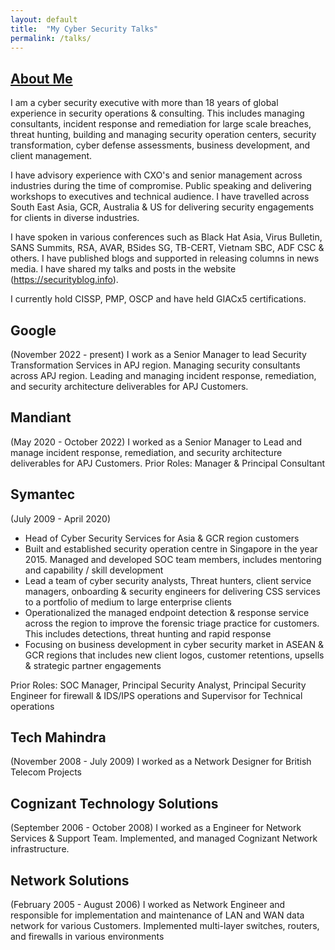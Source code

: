 ```yaml
---
layout: default
title:  "My Cyber Security Talks"
permalink: /talks/
---
```

## **<u>About Me</u>**

I am a cyber security executive with more than 18 years of global experience in security operations & consulting. This includes managing consultants, incident response and remediation for large scale breaches, threat hunting, building and managing security operation centers, security transformation, cyber defense assessments, business development, and client management. 

I have advisory experience with CXO's and senior management across industries during the time of compromise. Public speaking and delivering workshops to executives and technical audience. I have travelled across South East Asia, GCR, Australia & US for delivering security engagements for clients in diverse industries.

I have spoken in various conferences such as Black Hat Asia, Virus Bulletin, SANS Summits, RSA, AVAR, BSides SG, TB-CERT, Vietnam SBC, ADF CSC & others. I have published blogs and supported in releasing columns in news media. I have shared my talks and posts in the website (https://securityblog.info).

I currently hold CISSP, PMP, OSCP and have held GIACx5 certifications.    
    

## **Google** 
(November 2022 - present)
I work as a Senior Manager to lead Security Transformation Services in APJ region. Managing security consultants across APJ region. Leading and managing incident response, remediation, and security architecture deliverables for APJ Customers.

## **Mandiant** 
(May 2020 - October 2022)
I worked as a Senior Manager to Lead and manage incident response, remediation, and security architecture deliverables for APJ Customers.
Prior Roles: Manager & Principal Consultant

## **Symantec** 
(July 2009 - April 2020)
- Head of Cyber Security Services for Asia & GCR region customers
- Built and established security operation centre in Singapore in the year 2015. Managed and developed SOC team members, includes mentoring and capability / skill development
- Lead a team of cyber security analysts, Threat hunters, client service managers, onboarding & security engineers for delivering CSS services to a portfolio of medium to large enterprise clients
- Operationalized the managed endpoint detection & response service across the region to improve the forensic triage practice for customers. This includes detections, threat hunting and
rapid response
- Focusing on business development in cyber security market in ASEAN & GCR regions that includes new client logos, customer retentions, upsells & strategic partner engagements

Prior Roles: SOC Manager, Principal Security Analyst, Principal Security Engineer for firewall & IDS/IPS operations and Supervisor for Technical operations 

## **Tech Mahindra** 
(November 2008 - July 2009)
I worked as a Network Designer for British Telecom Projects

## **Cognizant Technology Solutions** 
(September 2006 - October 2008)
I worked as a Engineer for Network Services & Support Team. Implemented, and managed Cognizant Network infrastructure. 

## **Network Solutions** 
(February 2005 - August 2006)
I worked as Network Engineer and responsible for implementation and maintenance of LAN and WAN data network for various
Customers. Implemented multi-layer switches, routers, and firewalls in various environments